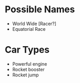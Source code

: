 Possible Names
==============
* World Wide [Racer?]
* Equatorial Race

Car Types
=========
* Powerful engine
* Rocket booster
* Rocket jump